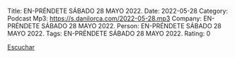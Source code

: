 Title: EN-PRÉNDETE SÁBADO 28 MAYO 2022.
Date: 2022-05-28
Category: Podcast
Mp3: https://s.danilorca.com/2022-05-28.mp3
Company: EN-PRÉNDETE SÁBADO 28 MAYO 2022.
Person: EN-PRÉNDETE SÁBADO 28 MAYO 2022.
Tags: EN-PRÉNDETE SÁBADO 28 MAYO 2022.
Rating: 0

<a href="https://s.danilorca.com/2022-05-28.mp3" type="audio/mpeg">
Escuchar
</a>
